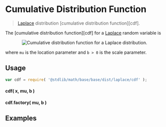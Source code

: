 Cumulative Distribution Function
===
> [Laplace][laplace] distribution [cumulative distribution function][cdf].

<!-- <intro> -->

The [cumulative distribution function][cdf] for a [Laplace][laplace] random variable is

<!-- <equation class="equation" label="eq:" align="center" raw="" alt=""> -->
<div class="equation" align="center" data-raw-text="F(x;\mu,b) =\tfrac{1}{2} + \tfrac{1}{2} \sgn(x-\mu) \left(1-\exp \left(-\frac{|x-\mu|}{b} \right ) \right )" data-equation="eq:cdf">
	<img src="https://cdn.rawgit.com/distributions-io/laplace-cdf/c7383d0a64818ba956bb1343cf6ba26baac5572a/docs/img/eqn.svg" alt="Cumulative distribution function for a Laplace distribution.">
	<br>
</div>

where `mu` is the location parameter and `b > 0` is the scale parameter.

<!-- </intro> -->

<!-- <usage> -->

## Usage
``` javascript
var cdf = require( '@stdlib/math/base/base/dist/laplace/cdf' );
```

#### cdf( x, mu, b )
#### cdf.factory( mu, b )
<!-- </usage> -->

<!-- <examples> -->
## Examples

``` javascript
```
<!-- </examples> -->


<!-- <links> -->

[laplace]: https://en.wikipedia.org/wiki/Laplace_distribution

<!-- </links> -->